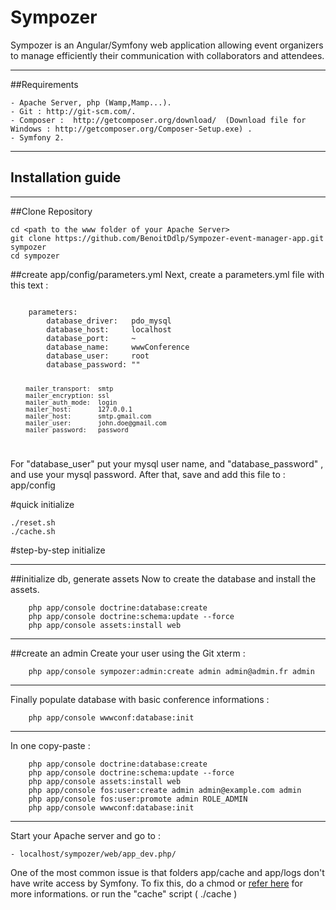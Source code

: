 Sympozer
=============

Sympozer is an Angular/Symfony web application allowing event organizers to manage efficiently their communication with collaborators and attendees.


----------------
##Requirements

	- Apache Server, php (Wamp,Mamp...).
	- Git : http://git-scm.com/.
	- Composer :  http://getcomposer.org/download/	(Download file for Windows : http://getcomposer.org/Composer-Setup.exe) .
	- Symfony 2.

----------------

## Installation guide
----------------
##Clone Repository


	cd <path to the www folder of your Apache Server>
	git clone https://github.com/BenoitDdlp/Sympozer-event-manager-app.git sympozer
	cd sympozer
	
##create app/config/parameters.yml
Next, create a parameters.yml file with this text :

<code>
    parameters:
        database_driver:   pdo_mysql
        database_host:     localhost
        database_port:     ~
        database_name:     wwwConference
        database_user:     root
        database_password: ""
        
        mailer_transport:  smtp
        mailer_encryption: ssl
        mailer_auth_mode:  login
        mailer_host:       127.0.0.1
        mailer_host:       smtp.gmail.com
        mailer_user:       john.doe@gmail.com
        mailer_password:   password
</code>	



For  "database_user" put your mysql user name, and "database_password" , and use your mysql password.
After that, save and add this file to : app/config
	

#quick initialize

    ./reset.sh
    ./cache.sh

#step-by-step initialize

----------------
##initialize db, generate assets
Now to create the database and install the assets.
	
		php app/console doctrine:database:create
		php app/console doctrine:schema:update --force
		php app/console assets:install web


----------------
##create an admin
Create your user using the Git xterm :

        php app/console sympozer:admin:create admin admin@admin.fr admin
    
----------------
Finally populate database with basic conference informations :

    	php app/console wwwconf:database:init
	
    
----------------		
In one copy-paste :

		php app/console doctrine:database:create
		php app/console doctrine:schema:update --force
		php app/console assets:install web
    	php app/console fos:user:create admin admin@example.com admin
    	php app/console fos:user:promote admin ROLE_ADMIN
    	php app/console wwwconf:database:init
    
----------------		
Start your Apache server and go to :


    - localhost/sympozer/web/app_dev.php/
	
One of the most common issue is that folders app/cache and app/logs don't have write access by Symfony. To fix this, do a chmod or [refer here](http://symfony.com/doc/current/book/installation.html#configuration-and-setup) for more informations. or run the "cache" script ( ./cache ) 